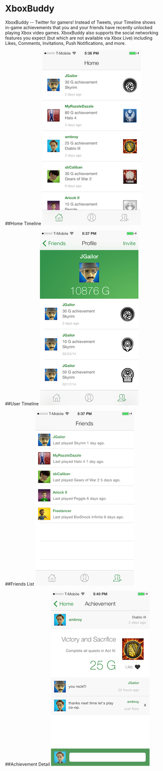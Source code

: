 XboxBuddy
=========

XboxBuddy -- Twitter for gamers! Instead of Tweets, your Timeline shows in-game achievements that you and your friends have recently unlocked playing Xbox video games. XboxBuddy also supports the social networking features you expect (but which are not available via Xbox Live) including Likes, Comments, Invitations, Push Notifications, and more.

##Home Timeline
![home](Screenshots/HomeTimeline.jpg)

##User Timeline
![user](Screenshots/Profile.jpg)

##Friends List
![friends](Screenshots/Friends.jpg)

##Achievement Detail
![achievement_detail](Screenshots/Achievement.jpg)
